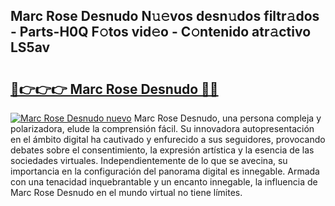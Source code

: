 ## Marc Rose Desnudo N𝚞𝚎vos desn𝚞dos filtr𝚊dos - Parts-H0Q F𝚘tos vid𝚎o - C𝚘ntenido atr𝚊ctivo LS5av

# <h2><a href="http://mb37xg.tromn.icu/?c=Marc+Rose+Desnudo">🔗👉👉👉 Marc Rose Desnudo 🔗🔗</a></h2>

[![Marc Rose Desnudo nuevo](https://i.imgur.com/pEAQMta.gif)](http://mb37xg.tromn.icu/?c=Marc+Rose+Desnudo)
Marc Rose Desnudo, una persona compleja y polarizadora, elude la comprensión fácil. Su innovadora autopresentación en el ámbito digital ha cautivado y enfurecido a sus seguidores, provocando debates sobre el consentimiento, la expresión artística y la esencia de las sociedades virtuales. Independientemente de lo que se avecina, su importancia en la configuración del panorama digital es innegable. Armada con una tenacidad inquebrantable y un encanto innegable, la influencia de Marc Rose Desnudo en el mundo virtual no tiene límites.

